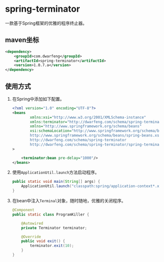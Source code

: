 # spring-terminator

一款基于Spring框架的优雅的程序终止器。

## maven坐标

```xml
<dependency>
    <groupId>com.dwarfeng</groupId>
    <artifactId>spring-terminator</artifactId>
    <version>1.0.7.a</version>
</dependency>
```

## 使用方式

1. 在Spring中添加如下配置。
   ```xml
   <?xml version="1.0" encoding="UTF-8"?>
   <beans
           xmlns:xsi="http://www.w3.org/2001/XMLSchema-instance"
           xmlns:terminator="http://dwarfeng.com/schema/spring-terminator"
           xmlns="http://www.springframework.org/schema/beans"
           xsi:schemaLocation="http://www.springframework.org/schema/beans
           http://www.springframework.org/schema/beans/spring-beans.xsd
           http://dwarfeng.com/schema/spring-terminator
           http://dwarfeng.com/schema/spring-terminator/spring-terminator.xsd"
   >
   
       <terminator:bean pre-delay="1000"/>
   </beans>
   ```

2. 使用`ApplicationUtil.launch`方法启动程序。
   ```java
   public static void main(String[] args) {
       ApplicationUtil.launch("classpath:spring/application-context*.xml");
   }
   ```

3. 在bean中注入`Terminal`对象，随时随地，优雅的关闭程序。
   ```java
   @Component
   public static class ProgramKiller {
   
       @Autowired
       private Terminator terminator;
   
       @Override
       public void exit() {
           terminator.exit(10);
       }
   }
   ```
